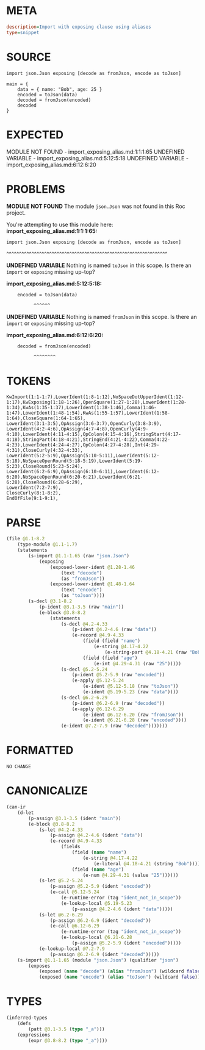 # META
~~~ini
description=Import with exposing clause using aliases
type=snippet
~~~
# SOURCE
~~~roc
import json.Json exposing [decode as fromJson, encode as toJson]

main = {
	data = { name: "Bob", age: 25 }
	encoded = toJson(data)
	decoded = fromJson(encoded)
	decoded
}
~~~
# EXPECTED
MODULE NOT FOUND - import_exposing_alias.md:1:1:1:65
UNDEFINED VARIABLE - import_exposing_alias.md:5:12:5:18
UNDEFINED VARIABLE - import_exposing_alias.md:6:12:6:20
# PROBLEMS
**MODULE NOT FOUND**
The module `json.Json` was not found in this Roc project.

You're attempting to use this module here:
**import_exposing_alias.md:1:1:1:65:**
```roc
import json.Json exposing [decode as fromJson, encode as toJson]
```
^^^^^^^^^^^^^^^^^^^^^^^^^^^^^^^^^^^^^^^^^^^^^^^^^^^^^^^^^^^^^^^^


**UNDEFINED VARIABLE**
Nothing is named `toJson` in this scope.
Is there an `import` or `exposing` missing up-top?

**import_exposing_alias.md:5:12:5:18:**
```roc
	encoded = toJson(data)
```
	          ^^^^^^


**UNDEFINED VARIABLE**
Nothing is named `fromJson` in this scope.
Is there an `import` or `exposing` missing up-top?

**import_exposing_alias.md:6:12:6:20:**
```roc
	decoded = fromJson(encoded)
```
	          ^^^^^^^^


# TOKENS
~~~zig
KwImport(1:1-1:7),LowerIdent(1:8-1:12),NoSpaceDotUpperIdent(1:12-1:17),KwExposing(1:18-1:26),OpenSquare(1:27-1:28),LowerIdent(1:28-1:34),KwAs(1:35-1:37),LowerIdent(1:38-1:46),Comma(1:46-1:47),LowerIdent(1:48-1:54),KwAs(1:55-1:57),LowerIdent(1:58-1:64),CloseSquare(1:64-1:65),
LowerIdent(3:1-3:5),OpAssign(3:6-3:7),OpenCurly(3:8-3:9),
LowerIdent(4:2-4:6),OpAssign(4:7-4:8),OpenCurly(4:9-4:10),LowerIdent(4:11-4:15),OpColon(4:15-4:16),StringStart(4:17-4:18),StringPart(4:18-4:21),StringEnd(4:21-4:22),Comma(4:22-4:23),LowerIdent(4:24-4:27),OpColon(4:27-4:28),Int(4:29-4:31),CloseCurly(4:32-4:33),
LowerIdent(5:2-5:9),OpAssign(5:10-5:11),LowerIdent(5:12-5:18),NoSpaceOpenRound(5:18-5:19),LowerIdent(5:19-5:23),CloseRound(5:23-5:24),
LowerIdent(6:2-6:9),OpAssign(6:10-6:11),LowerIdent(6:12-6:20),NoSpaceOpenRound(6:20-6:21),LowerIdent(6:21-6:28),CloseRound(6:28-6:29),
LowerIdent(7:2-7:9),
CloseCurly(8:1-8:2),
EndOfFile(9:1-9:1),
~~~
# PARSE
~~~clojure
(file @1.1-8.2
	(type-module @1.1-1.7)
	(statements
		(s-import @1.1-1.65 (raw "json.Json")
			(exposing
				(exposed-lower-ident @1.28-1.46
					(text "decode")
					(as "fromJson"))
				(exposed-lower-ident @1.48-1.64
					(text "encode")
					(as "toJson"))))
		(s-decl @3.1-8.2
			(p-ident @3.1-3.5 (raw "main"))
			(e-block @3.8-8.2
				(statements
					(s-decl @4.2-4.33
						(p-ident @4.2-4.6 (raw "data"))
						(e-record @4.9-4.33
							(field (field "name")
								(e-string @4.17-4.22
									(e-string-part @4.18-4.21 (raw "Bob"))))
							(field (field "age")
								(e-int @4.29-4.31 (raw "25")))))
					(s-decl @5.2-5.24
						(p-ident @5.2-5.9 (raw "encoded"))
						(e-apply @5.12-5.24
							(e-ident @5.12-5.18 (raw "toJson"))
							(e-ident @5.19-5.23 (raw "data"))))
					(s-decl @6.2-6.29
						(p-ident @6.2-6.9 (raw "decoded"))
						(e-apply @6.12-6.29
							(e-ident @6.12-6.20 (raw "fromJson"))
							(e-ident @6.21-6.28 (raw "encoded"))))
					(e-ident @7.2-7.9 (raw "decoded")))))))
~~~
# FORMATTED
~~~roc
NO CHANGE
~~~
# CANONICALIZE
~~~clojure
(can-ir
	(d-let
		(p-assign @3.1-3.5 (ident "main"))
		(e-block @3.8-8.2
			(s-let @4.2-4.33
				(p-assign @4.2-4.6 (ident "data"))
				(e-record @4.9-4.33
					(fields
						(field (name "name")
							(e-string @4.17-4.22
								(e-literal @4.18-4.21 (string "Bob"))))
						(field (name "age")
							(e-num @4.29-4.31 (value "25"))))))
			(s-let @5.2-5.24
				(p-assign @5.2-5.9 (ident "encoded"))
				(e-call @5.12-5.24
					(e-runtime-error (tag "ident_not_in_scope"))
					(e-lookup-local @5.19-5.23
						(p-assign @4.2-4.6 (ident "data")))))
			(s-let @6.2-6.29
				(p-assign @6.2-6.9 (ident "decoded"))
				(e-call @6.12-6.29
					(e-runtime-error (tag "ident_not_in_scope"))
					(e-lookup-local @6.21-6.28
						(p-assign @5.2-5.9 (ident "encoded")))))
			(e-lookup-local @7.2-7.9
				(p-assign @6.2-6.9 (ident "decoded")))))
	(s-import @1.1-1.65 (module "json.Json") (qualifier "json")
		(exposes
			(exposed (name "decode") (alias "fromJson") (wildcard false))
			(exposed (name "encode") (alias "toJson") (wildcard false)))))
~~~
# TYPES
~~~clojure
(inferred-types
	(defs
		(patt @3.1-3.5 (type "_a")))
	(expressions
		(expr @3.8-8.2 (type "_a"))))
~~~

